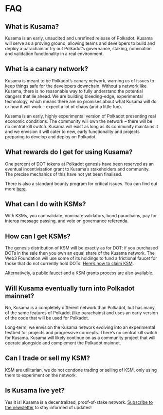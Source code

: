 # FAQ
## What is Kusama?
Kusama is an early, unaudited and unrefined release of Polkadot. Kusama will serve as a proving ground, allowing teams and developers to build and deploy a parachain or try out Polkadot’s governance, staking, nomination and validation functionality in a real environment. 

## What is a canary network?
Kusama is meant to be Polkadot’s canary network, warning us of issues to keep things safe for the developers downchain. Without a network like Kusama, there is no reasonable way to fully understand the potential dangers that lie ahead. We are building bleeding-edge, experimental technology, which means there are no promises about what Kusama will do or how it will work  – expect a lot of chaos (and a little fun).

Kusama is an early, highly experimental version of Polkadot presenting real economic conditions. The community will own the network – there will be no central kill switch. Kusama will exist as long as its community maintains it and we envision it will cater to new, early functionality and projects preparing to develop and deploy on Polkadot.

## What rewards do I get for using Kusama?
One percent of DOT tokens at Polkadot genesis have been reserved as an eventual incentivisation grant to Kusama’s stakeholders and community. The precise mechanics of this have not yet been finalised.

There is also a standard bounty program for critical issues. You can find out more [here](./break/bug-bounty.md).

## What can I do with KSMs?
With KSMs, you can validate, nominate validators, bond parachains, pay for interop message passing, and vote on governance referenda. 

## How can I get KSMs?
The genesis distribution of KSM will be exactly as for DOT: if you purchased DOTs in the sale then you own an equal share of the Kusama network. The Web3 Foundation will use some of its holdings to fund a frictional faucet for those that do not currently hold DOTs. [Here’s how to claim KSM](./start/claims.md).

Alternatively, [a public faucet](https://github.com/kusamanetwork/faucet) and a KSM grants process are also available. 

## Will Kusama eventually turn into Polkadot mainnet?
No, Kusama is a completely different network than Polkadot, but has many of the same features of Polkadot (like parachains) and uses an early version of the code that will be used for Polkadot. 

Long-term, we envision the Kusama network evolving into an experimental testbed for projects and progressive concepts. There’s no central kill switch for Kusama. Kusama will likely continue on as a community project that will operate alongside and complement the Polkadot mainnet.

## Can I trade or sell my KSM?
KSM are utilitarian, we do not condone trading or selling of KSM, only using them to experiment on the network.

## Is Kusama live yet?  
Yes it is! Kusama is a decentralized, proof-of-stake network. [Subscribe to the newsletter](https://kusama.network/newsletter) to stay informed of updates! 
